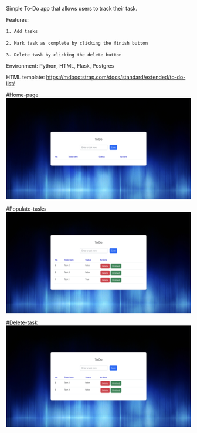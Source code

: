 Simple To-Do app that allows users to track their task.

Features:

    1. Add tasks
    
    2. Mark task as complete by clicking the finish button 
    
    3. Delete task by clicking the delete button 


Environment: Python, HTML, Flask, Postgres 

HTML template: https://mdbootstrap.com/docs/standard/extended/to-do-list/


#Home-page
![homepage](/image/1.png)

#Populate-tasks
![addtask](/image/2.png)

#Delete-task
![delete](/image/3.png)


